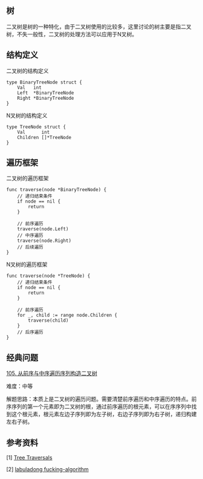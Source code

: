 ## 树

二叉树是树的一种特化，由于二叉树使用的比较多，这里讨论的树主要是指二叉树，不失一般性，二叉树的处理方法可以应用于N叉树。

## 结构定义

二叉树的结构定义

```
type BinaryTreeNode struct {
    Val   int
    Left  *BinaryTreeNode
    Right *BinaryTreeNode
}
```

N叉树的结构定义
```
type TreeNode struct {
    Val      int
    Children []*TreeNode
}
```

## 遍历框架

二叉树的遍历框架

```
func traverse(node *BinaryTreeNode) {
    // 递归结束条件
    if node == nil {
        return
    }

    // 前序遍历
    traverse(node.Left)
    // 中序遍历
    traverse(node.Right)
    // 后续遍历
}
```

N叉树的遍历框架

```
func traverse(node *TreeNode) {
    // 递归结束条件
    if node == nil {
        return
    }

    // 前序遍历
    for _, child := range node.Children {
        traverse(child)
    }
    // 后序遍历
}

```

## 经典问题
[105. 从前序与中序遍历序列构造二叉树](https://leetcode.cn/problems/construct-binary-tree-from-preorder-and-inorder-traversal/)

难度：中等

解题思路：本质上是二叉树的遍历问题。需要清楚前序遍历和中序遍历的特点。前序序列的第一个元素即为二叉树的根，通过前序遍历的根元素，可以在序序列中找到这个根元素，根元素左边子序列即为左子树，右边子序列即为右子树，递归构建左右子树。

## 参考资料
[1] [Tree Traversals](https://www.geeksforgeeks.org/tree-traversals-inorder-preorder-and-postorder/)

[2] [labuladong fucking-algorithm](https://github.com/labuladong/fucking-algorithm/tree/plugin)